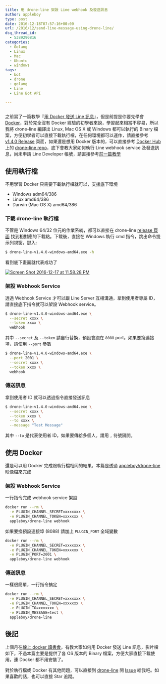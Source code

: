 ```yaml
---
title: 用 drone-line 架設 Line webhook 及發送訊息
author: appleboy
type: post
date: 2016-12-18T07:57:16+00:00
url: /2016/12/send-line-message-using-drone-line/
dsq_thread_id:
  - 5389290816
categories:
  - Golang
  - Linux
  - Mac
  - Ubuntu
  - windows
tags:
  - bot
  - drone
  - golang
  - Line
  - Line Bot API

---
```

[<img src="https://i2.wp.com/c5.staticflickr.com/1/318/31555289732_f79a194057_c.jpg?w=840&#038;ssl=1" alt="" data-recalc-dims="1" />][1]

之前寫了一篇教學『[用 Docker 發送 Line 訊息][2]』，但是前提是你要先學會 [Docker][3]，對於完全沒有 Docker 經驗的初學者來說，學習起來相當不容易，所以我將 drone-line 編譯出 Linux, Mac OS X 或 Windows 都可以執行的 Binary 檔案，方便初學者可以直接下載執行檔，在任何環境都可以運作，請直接參考 [v1.4.0 Release][4] 頁面，如果還是想用 Docker 版本的，可以直接參考 [Docker Hub][5] 上的 [drone-line repo][6]，底下會教大家如何執行 Line webhook service 及發送訊息，尚未申請 Line Developer 帳號，請直接參考[前一篇教學][2]

<!--more-->

## 使用執行檔

不用學習 Docker 只需要下載執行檔就可以，支援底下環境

  * Windows adm64/386
  * Linux amd64/386
  * Darwin (Mac OS X) amd64/386

### 下載 drone-line 執行檔

不管是 Windows 64/32 位元的作業系統，都可以直接在 drone-line [release 頁面][7] 找到相對應的下載點。下載後，直接在 Windows 執行 cmd 指令，跳出命令提示列視窗，鍵入:

```bash
$ drone-line-v1.4.0-windows-amd64.exe -h
```

看到底下畫面就代表成功了

<a data-flickr-embed="true"  href="https://www.flickr.com/photos/appleboy/31555161842/in/dateposted-public/" title="Screen Shot 2016-12-17 at 11.58.28 PM"><img src="https://i2.wp.com/c3.staticflickr.com/1/656/31555161842_97d67daf9c_c.jpg?resize=775%2C800&#038;ssl=1" alt="Screen Shot 2016-12-17 at 11.58.28 PM" data-recalc-dims="1" /></a>

### 架設 Webhook Service

透過 Webhook Service 才可以跟 Line Server 互相溝通，拿到使用者專屬 ID，請直接底下指令就可以架設 Webhook service。

```bash
$ drone-line-v1.4.0-windows-amd64.exe \
  --secret xxxx \
  --token xxxx \
  webhook
```

其中 `--secret` 及 `--token` 請自行替換，預設會跑在 `8088` port，如果要換連接埠，請使用 `--port` 參數

```bash
$ drone-line-v1.4.0-windows-amd64.exe \
  --port 2001 \
  --secret xxxx \
  --token xxxx \
  webhook
```

### 傳送訊息

拿到使用者 ID 就可以透過指令直接發送訊息

```bash
$ drone-line-v1.4.0-windows-amd64.exe \
  --secret xxxx \
  --token xxxx \
  --to xxxx \
  --message "Test Message"
```

其中 `--to` 是代表使用者 ID，如果要傳給多個人，請用 `,` 符號隔開。

## 使用 Docker

還是可以用 Docker 完成跟執行檔相同的結果，本篇是透過 [appleboy/drone-line][6] 映像檔來完成

### 架設 Webhook Service

一行指令完成 webhook service 架設

```bash
docker run --rm \
  -e PLUGIN_CHANNEL_SECRET=xxxxxxx \
  -e PLUGIN_CHANNEL_TOKEN=xxxxxxx \
  appleboy/drone-line webhook
```

如果要換預設連接埠 (8088) 請加上 `PLUGIN_PORT` 全域變數

```bash
docker run --rm \
  -e PLUGIN_CHANNEL_SECRET=xxxxxxx \
  -e PLUGIN_CHANNEL_TOKEN=xxxxxxx \
  -e PLUGIN_PORT=2001 \
  appleboy/drone-line webhook
```

### 傳送訊息

一樣很簡單，一行指令搞定

```bash
docker run --rm \
  -e PLUGIN_CHANNEL_SECRET=xxxxxxx \
  -e PLUGIN_CHANNEL_TOKEN=xxxxxxx \
  -e PLUGIN_TO=xxxxxxx \
  -e PLUGIN_MESSAGE=test \
  appleboy/drone-line
```

## 後記

上個月在[線上 docker 讀書會][8]，有教大家如何用 Docker 發送 Line 訊息，影片檔如下，不過本篇主要是提供了各 OS 版本的 Binary 檔案，方便大家直接下載使用，連 Docker 都不用安裝了。

對於執行檔或 Docker 有其他問題，可以直接到 [drone-line][9] 開 [Issue][10] 給我吧。如果喜歡的話，也可以直接 Star 追蹤。

 [1]: https://i2.wp.com/c5.staticflickr.com/1/318/31555289732_f79a194057_c.jpg?ssl=1
 [2]: https://blog.wu-boy.com/2016/11/send-line-notification-using-docker-written-in-golang/
 [3]: https://www.docker.com/
 [4]: https://github.com/appleboy/drone-line/releases/tag/v1.4.0
 [5]: https://hub.docker.com
 [6]: https://hub.docker.com/r/appleboy/drone-line/
 [7]: https://github.com/appleboy/drone-line/releases
 [8]: https://www.facebook.com/groups/750311598438135/
 [9]: https://github.com/appleboy/drone-line
 [10]: https://github.com/appleboy/drone-line/issues